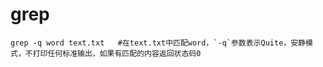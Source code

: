 # grep
```shell
grep -q word text.txt	#在text.txt中匹配word，`-q`参数表示Quite，安静模式，不打印任何标准输出，如果有匹配的内容返回状态码0
```
